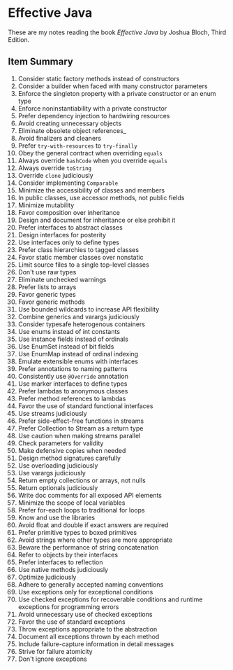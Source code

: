 # Effective Java

These are my notes reading the book _Effective Java_ by Joshua Bloch, Third Edition.

## Item Summary

1. Consider static factory methods instead of constructors
2. Consider a builder when faced with many constructor parameters
3. Enforce the singleton property with a private constructor or an enum type
4. Enforce noninstantiability with a private constructor
5. Prefer dependency injection to hardwiring resources
6. Avoid creating unnecessary objects
7. Eliminate obsolete object references_
8. Avoid finalizers and cleaners
9. Prefer `try-with-resources` to `try-finally`
10. Obey the general contract when overriding `equals`
11. Always override `hashCode` when you override `equals`
12. Always override `toString`
13. Override `clone` judiciously
14. Consider implementing `Comparable`
15. Minimize the accessibility of classes and members
16. In public classes, use accessor methods, not public fields
17. Minimize mutability
18. Favor composition over inheritance
19. Design and document for inheritance or else prohibit it
20. Prefer interfaces to abstract classes
21. Design interfaces for posterity
22. Use interfaces only to define types
23. Prefer class hierarchies to tagged classes
24. Favor static member classes over nonstatic
25. Limit source files to a single top-level classes
26. Don't use raw types
27. Eliminate unchecked warnings
28. Prefer lists to arrays
29. Favor generic types
30. Favor generic methods
31. Use bounded wildcards to increase API flexibility
32. Combine generics and varargs judiciously
33. Consider typesafe heterogenous containers
34. Use enums instead of int constants
35. Use instance fields instead of ordinals
36. Use EnumSet instead of bit fields
37. Use EnumMap instead of ordinal indexing
38. Emulate extensible enums with interfaces
39. Prefer annotations to naming patterns
40. Consistently use `@Override` annotation
41. Use marker interfaces to define types
42. Prefer lambdas to anonymous classes
43. Prefer method references to lambdas
44. Favor the use of standard functional interfaces
45. Use streams judiciously
46. Prefer side-effect-free functions in streams
47. Prefer Collection to Stream as a return type
48. Use caution when making streams parallel
49. Check parameters for validity
50. Make defensive copies when needed
51. Design method signatures carefully
52. Use overloading judiciously
53. Use varargs judiciously
54. Return empty collections or arrays, not nulls
55. Return optionals judiciously
56. Write doc comments for all exposed API elements
57. Minimize the scope of local variables
58. Prefer for-each loops to traditional for loops
59. Know and use the libraries
60. Avoid float and double if exact answers are required
61. Prefer primitive types to boxed primitives
62. Avoid strings where other types are more appropriate
63. Beware the performance of string concatenation
64. Refer to objects by their interfaces
65. Prefer interfaces to reflection
66. Use native methods judiciously
67. Optimize judiciously
68. Adhere to generally accepted naming conventions
69. Use exceptions only for exceptional conditions
70. Use checked exceptions for recoverable conditions and runtime exceptions for programming errors
71. Avoid unnecessary use of checked exceptions
72. Favor the use of standard exceptions
73. Throw exceptions appropriate to the abstraction
74. Document all exceptions thrown by each method
75. Include failure-capture information in detail messages
76. Strive for failure atomicity
77. Don't ignore exceptions
